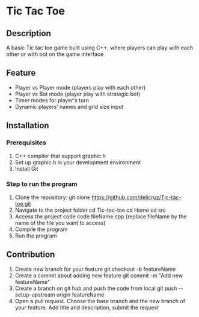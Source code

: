 # Tic Tac Toe
## Description
A basic Tic tac toe game bulit using C++, where players can play with each other or with bot on the game interface
## Feature
- Player vs Player mode (players play with each other)
- Player vs Bot mode (player play with strategic bot)
- Timer modes for player's turn
- Dynamic players' names and grid size input
## Installation
### Prerequisites
1. C++ compiler that support graphic.h
2. Set up graphic.h in your development environment
3. Install Git
### Step to run the program
1. Clone the repository:
git clone https://github.com/delicruz/Tic-tac-toe.git
2. Navigate to the project folder
cd Tic-tac-toe
cd Home
cd src
3. Access the project code
code fileName.cpp (replace fileName by the name of the file you want to access)
4. Compile the program
5. Run the program
## Contribution
1. Create new branch for your feature
git checkout -b featureName
2. Create a commit about adding new feature
git commit -m "Add new featureName"
3. Create a branch on git hub and push the code from local
git push --setup-upstream origin featureName
4. Open a pull request. Choose the base branch and the new branch of your feature. Add title and description, submit the request

